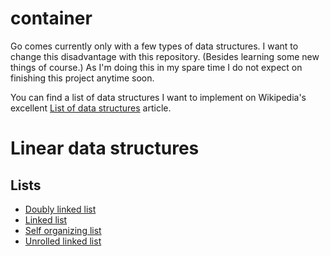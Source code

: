 # container

Go comes currently only with a few types of data structures. I want to change this disadvantage with this repository. (Besides learning some new things of course.) As I'm doing this in my spare time I do not expect on finishing this project anytime soon.

You can find a list of data structures I want to implement on Wikipedia's excellent [List of data structures](https://en.wikipedia.org/wiki/List_of_data_structures) article.

# Linear data structures

## Lists

* [Doubly linked list](/list/doublylinkedlist)
* [Linked list](/list/linkedlist)
* [Self organizing list](/list/selforganizinglist)
* [Unrolled linked list](/list/unrolledlinkedlist)
